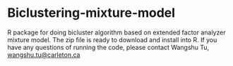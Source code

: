 # Biclustering-mixture-model
R package for doing bicluster algorithm based on extended factor analyzer mixture model. The zip file is ready to download and install into R. 
If you have any questions of running the code, please contact Wangshu Tu, wangshu.tu@carleton.ca

